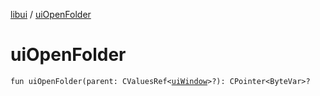[libui](index.md) / [uiOpenFolder](./ui-open-folder.md)

# uiOpenFolder

`fun uiOpenFolder(parent: CValuesRef<`[`uiWindow`](ui-window.md)`>?): CPointer<ByteVar>?`